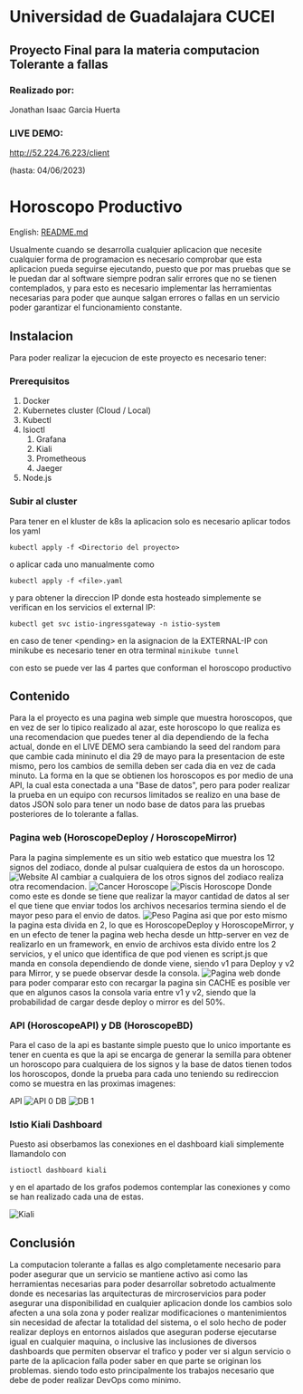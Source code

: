 # Universidad de Guadalajara CUCEI 

## Proyecto Final para la materia computacion Tolerante a fallas

### Realizado por:

Jonathan Isaac Garcia Huerta

### LIVE DEMO: 
http://52.224.76.223/client
 
(hasta: 04/06/2023)

# Horoscopo Productivo

English: [README.md](Readme_EN.md)

Usualmente cuando se desarrolla cualquier aplicacion que necesite cualquier forma de programacion es necesario comprobar que esta aplicacion pueda seguirse ejecutando, puesto que por mas pruebas que se le puedan dar al software siempre podran salir errores que no se tienen contemplados, y para esto es necesario implementar las herramientas necesarias para poder que aunque salgan errores o fallas en un servicio poder garantizar el funcionamiento constante.

## Instalacion

Para poder realizar la ejecucion de este proyecto es necesario tener:

### Prerequisitos
1. Docker
2. Kubernetes cluster (Cloud / Local)
3. Kubectl
4. Isioctl
    1. Grafana
    2. Kiali
    3. Prometheous
    4. Jaeger
5. Node.js

### Subir al cluster
Para tener en el kluster de k8s la aplicacion solo es necesario aplicar todos los yaml
``` 
kubectl apply -f <Directorio del proyecto>
```
o aplicar cada uno manualmente como
``` 
kubectl apply -f <file>.yaml
```
y para obtener la direccion IP donde esta hosteado simplemente se verifican en los servicios el external IP:
```
kubectl get svc istio-ingressgateway -n istio-system 
```
en caso de tener \<pending> en la asignacion de la EXTERNAL-IP con minikube es necesario tener en otra terminal ``minikube tunnel``

con esto se puede ver las 4 partes que conforman el horoscopo productivo
## Contenido
Para la el proyecto es una pagina web simple que muestra horoscopos, que en vez de ser lo tipico realizado al azar, este horoscopo lo que realiza es una recomendacion que puedes tener al dia dependiendo de la fecha actual, donde en el LIVE DEMO sera cambiando la seed del random para que cambie cada mininuto el dia 29 de mayo para la presentacion de este mismo, pero los cambios de semilla deben ser cada dia en vez de cada minuto.
La forma en la que se obtienen los horoscopos es por medio de una API, la cual esta conectada a una "Base de datos", pero para poder realizar la prueba en un equipo con recursos limitados se realizo en una base de datos JSON solo para tener un nodo base de datos para las pruebas posteriores de lo tolerante a fallas.

### Pagina web (HoroscopeDeploy / HoroscopeMirror)
Para la pagina simplemente es un sitio web estatico que muestra los 12 signos del zodiaco, donde al pulsar cualquiera de estos da un horoscopo.
![Website](./assets/1%20Website.png)
Al cambiar a cualquiera de los otros signos del zodiaco realiza otra recomendacion.
![Cancer Horoscope](./assets/2%20Cancer.png)
![Piscis Horoscope](./assets/3%20Piscis.png)
Donde como este es donde se tiene que realizar la mayor cantidad de datos al ser el que tiene que enviar todos los archivos necesarios termina siendo el de mayor peso para el envio de datos.
![Peso Pagina](./assets/4%20Transfer%20Data.png)
 asi que por esto mismo la pagina esta divida en 2, lo que es HoroscopeDeploy y HoroscopeMirror, y en un efecto de tener la pagina web hecha desde un http-server en vez de realizarlo en un framework, en envio de archivos esta divido entre los 2 servicios, y el unico que identifica de que pod vienen es script.js que manda en consola dependiendo de donde viene, siendo v1 para Deploy y v2 para Mirror, y se puede observar desde la consola.
 ![Pagina web](./assets/version.png)
 donde para poder comparar esto con recargar la pagina sin CACHE es posible ver que en algunos casos la consola varia entre v1 y v2, siendo que la probabilidad de cargar desde deploy o mirror es del 50%.

 ### API (HoroscopeAPI) y DB (HoroscopeBD)
 Para el caso de la api es bastante simple puesto que lo unico importante es tener en cuenta es que la api se encarga de generar la semilla para obtener un horoscopo para cualquiera de los signos y la base de datos tienen todos los horoscopos, donde la prueba para cada uno teniendo su redireccion como se muestra en las proximas imagenes:
 
 API
![API 0](./assets/5%20api.png)
 DB
![DB 1](./assets/6%20BD.png)

### Istio Kiali Dashboard
Puesto asi obserbamos las conexiones en el dashboard kiali simplemente llamandolo con
```
istioctl dashboard kiali
```
y en el apartado de los grafos podemos contemplar las conexiones y como se han realizado cada una de estas.

![Kiali](./assets/7%20Kiali.png)

## Conclusión
La computacion tolerante a fallas es algo completamente necesario para poder asegurar que un servicio se mantiene activo asi como las herramientas necesarias para poder desarrollar sobretodo actualmente donde es necesarias las arquitecturas de mircroservicios para poder asegurar una disponibilidad en cualquier aplicacion donde los cambios solo afecten a una sola zona y poder realizar modificaciones o mantenimientos sin necesidad de afectar la totalidad del sistema, o el solo hecho de poder realizar deploys en entornos aislados que aseguran poderse ejecutarse igual en cualquier maquina, o inclusive las inclusiones de diversos dashboards que permiten observar el trafico y poder ver si algun servicio o parte de la aplicacion falla poder saber en que parte se originan los problemas. siendo todo esto principalmente los trabajos necesario que debe de poder realizar DevOps como minimo.
